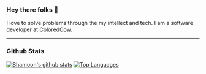 ### Hey there folks 👋

I love to solve problems through the my intellect and tech. I am a software developer at [ColoredCow](coloredcow.com).

---

### Github Stats

[![Shamoon's github stats](https://github-readme-stats.vercel.app/api?username=mdshamoon)](https://github.com/mdshamoon/github-readme-stats)   [![Top Languages](https://github-readme-stats.vercel.app/api/top-langs/?username=mdshamoon&layout=compact)](https://github.com/mdshamoon/github-readme-stats)



